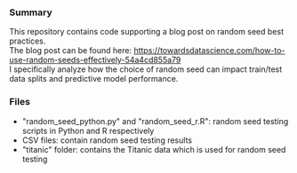 ### Summary

This repository contains code supporting a blog post on random seed best practices.   
The blog post can be found here: https://towardsdatascience.com/how-to-use-random-seeds-effectively-54a4cd855a79   
I specifically analyze how the choice of random seed can impact train/test data splits and predictive model performance.   

### Files

- "random_seed_python.py" and "random_seed_r.R": random seed testing scripts in Python and R respectively   
- CSV files: contain random seed testing results   
- "titanic" folder: contains the Titanic data which is used for random seed testing   
